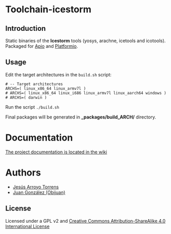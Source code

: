 # Toolchain-icestorm

## Introduction

Static binaries of the **Icestorm** tools (yosys, arachne, icetools and icotools). Packaged for [Apio](https://github.com/FPGAwars/apio) and [Platformio](http://platformio.org/).

## Usage

Edit the target architectures in the `build.sh` script:

```
# -- Target architectures
ARCHS=( linux_x86_64 linux_armv7l )
# ARCHS=( linux_x86_64 linux_i686 linux_armv7l linux_aarch64 windows )
# ARCHS=( darwin )
```

Run the script `./build.sh`

Final packages will be generated in **\_packages/build_ARCH/** directory.

# Documentation

[The project documentation is located in the wiki](https://github.com/FPGAwars/toolchain-icestorm/wiki)

# Authors

* [Jesús Arroyo Torrens](https://github.com/Jesus89)
* [Juan González (Obijuan)](https://github.com/Obijuan)

## License

Licensed under a GPL v2 and [Creative Commons Attribution-ShareAlike 4.0 International License](http://creativecommons.org/licenses/by-sa/4.0/)
